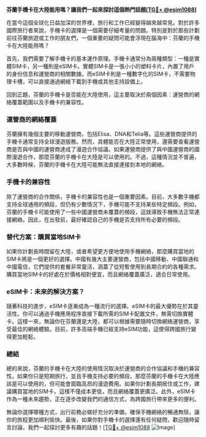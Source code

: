 **芬蘭手機卡在大陸能用嗎？讓我們一起來探討這個熱門話題[[TG💪+ @esim1088](https://t.me/s/esim1088)]**

在當今這個全球化日益加深的世界裡，旅行和工作已經變得越來越常見。對於許多國際旅行者來說，手機卡的選擇是一個需要仔細考量的問題。特別是對於那些計劃前往芬蘭旅遊或工作的朋友們，一個重要的疑問可能會浮現在腦海中：芬蘭的手機卡在大陸能用嗎？

首先，我們需要了解手機卡的基本運作原理。手機卡通常分為兩種類型：一種是實體SIM卡，另一種則是eSIM卡。實體SIM卡是一張小小的塑料卡片，內置了用戶的身份信息和運營商的相關數據。而eSIM卡則是一種數字化的SIM卡，不需要物理卡槽，可以直接通過網絡下載到手機或其他支持設備上。

回到正題，芬蘭的手機卡是否能在大陸使用，這主要取決於兩個因素：運營商的網絡覆蓋範圍以及手機卡的兼容性。

### 運營商的網絡覆蓋

芬蘭擁有幾個主要的移動運營商，包括Elisa、DNA和Telia等。這些運營商提供的手機卡通常支持全球漫遊服務。然而，具體能否在大陸正常使用，還需要查看運營商是否與中國的運營商達成了漫遊合作協議。如果運營商提供了與中國運營商的國際漫遊合作，那麼芬蘭的手機卡在大陸是可以使用的。不過，這種情況並不普遍，大多數時候，芬蘭的手機卡在大陸可能無法直接連接到本地的網絡。

### 手機卡的兼容性

除了運營商的合作關係，手機卡的兼容性也是一個重要因素。目前，大多數手機都支持全球通用的頻段，但仍有少數情況下，手機可能不支持某些特定頻段。例如，芬蘭的手機卡可能使用了一些中國運營商未覆蓋的頻段，這就導致手機無法正常連接網絡。因此，在出發前，最好確認自己的手機是否支持所有必要的頻段。

### 替代方案：購買當地SIM卡

如果你計劃長時間留在大陸，或者希望更方便地使用手機網絡，那麼購買當地的SIM卡將是一個更好的選擇。中國有幾大主要運營商，包括中國移動、中國聯通和中國電信，它們提供的套餐非常靈活，涵蓋了從短暫使用到長期合約的各種需求。購買當地SIM卡的好處在於價格相對便宜，而且網絡覆蓋廣泛，適合日常使用。

### eSIM卡：未來的解決方案？

隨著科技的進步，eSIM卡逐漸成為一種流行的選擇。eSIM卡的最大優勢在於其靈活性。你可以通過手機應用程序直接下載所需的SIM卡配置文件，無需切換實體卡。這樣一來，無論你在芬蘭還是大陸，都可以根據需要隨時切換網絡運營商，享受最佳的網絡體驗。目前，許多高端手機已經支持eSIM功能，這使得跨國旅行變得更加輕鬆。

### 總結

總的來說，芬蘭的手機卡在大陸的使用情況取決於運營商的合作協議和手機的兼容性。如果你只是短期旅行，並且手機支持必要的頻段，那麼芬蘭的手機卡在大陸應該是可以使用的，但可能會面臨高昂的漫遊費用。如果你計劃長期居住或工作，建議購買當地的SIM卡，這樣不僅成本更低，而且網絡覆蓋更廣泛。此外，eSIM卡作為一種未來趨勢，正在逐步改變我們的通信方式，為跨國旅行帶來更多的便利。

無論你選擇哪種方式，出行前務必做好充分的準備，確保手機網絡的暢通無阻，讓你的旅程更加順利愉快。最後，如果你對手機卡的選擇還有任何疑問，歡迎隨時留言討論，我們一起探討更多有趣的話題！[[TG💪+ @esim1088](https://t.me/s/esim1088) ![Image](https://i.postimg.cc/4NQfJmqS/Snipaste-2025-05-13-00-14-12.png)]